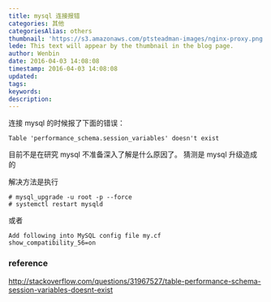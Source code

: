 ```yaml
---
title: mysql 连接报错
categories: 其他
categoriesAlias: others
thumbnail: 'https://s3.amazonaws.com/ptsteadman-images/nginx-proxy.png'
lede: This text will appear by the thumbnail in the blog page.
author: Wenbin
date: 2016-04-03 14:08:08
timestamp: 2016-04-03 14:08:08
updated:
tags:
keywords:
description:
---
```


连接 mysql 的时候报了下面的错误：

```
Table 'performance_schema.session_variables' doesn't exist
```

目前不是在研究 mysql 不准备深入了解是什么原因了。
猜测是 mysql 升级造成的

解决方法是执行

```
# mysql_upgrade -u root -p --force
# systemctl restart mysqld
```

或者
```
Add following into MySQL config file my.cf
show_compatibility_56=on
```

### reference
http://stackoverflow.com/questions/31967527/table-performance-schema-session-variables-doesnt-exist
